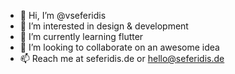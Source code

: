 - 👋 Hi, I’m @vseferidis
- 👀 I’m interested in design & development
- 🌱 I’m currently learning flutter
- 💞️ I’m looking to collaborate on an awesome idea
- 📫 Reach me at seferidis.de or hello@seferidis.de
